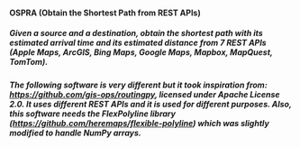 #### OSPRA (Obtain the Shortest Path from REST APIs)
##### Given a source and a destination, obtain the shortest path with its estimated arrival time and its estimated distance from 7 REST APIs (Apple Maps, ArcGIS, Bing Maps, Google Maps, Mapbox, MapQuest, TomTom).
##### The following software is very different but it took inspiration from: https://github.com/gis-ops/routingpy, licensed under Apache License 2.0. It uses different REST APIs and it is used for different purposes. Also, this software needs the FlexPolyline library (https://github.com/heremaps/flexible-polyline) which was slightly modified to handle NumPy arrays.
